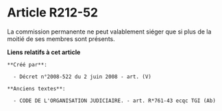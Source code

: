 # Article R212-52

La commission permanente ne peut valablement siéger que si plus de la moitié de ses membres sont présents.

**Liens relatifs à cet article**

	**Créé par**:

	  - Décret n°2008-522 du 2 juin 2008 - art. (V)

	**Anciens textes**:

	  - CODE DE L'ORGANISATION JUDICIAIRE. - art. R*761-43 ecqc TGI (Ab)
